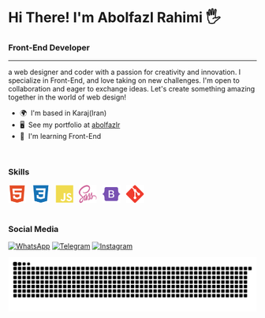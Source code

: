 # Hi There! I'm Abolfazl Rahimi 🖐

### Front-End Developer

---
a web designer and coder with a passion for creativity and innovation. I specialize in Front-End, and love taking on new challenges. I'm open to collaboration and eager to exchange ideas. Let's create something amazing together in the world of web design!

- 🌍  I'm based in Karaj(Iran)
- 🖥️  See my portfolio at [abolfazlr](https://abolfazlr.netlify.app)
- 🧠  I'm learning Front-End

  
<br/>

### Skills
<div>
  <img src="https://github.com/rahimia2007/rahimia2007/blob/main/html5-colored.svg" width="36" height="36" alt="Javascript" />
  &nbsp;
  <img src="https://github.com/rahimia2007/rahimia2007/blob/main/css3-colored.svg" width="36" height="36" alt="Javascript" />
  &nbsp;
  <img src="https://github.com/rahimia2007/rahimia2007/blob/main/javascript-colored.svg" width="36" height="36" alt="Javascript" />
  &nbsp;
  <img src="https://github.com/rahimia2007/rahimia2007/blob/main/sass.svg" width="36" height="36" alt="Javascript" />
  &nbsp;
  <img src="https://github.com/rahimia2007/rahimia2007/blob/main/bootstrap-colored.svg" width="36" height="36" alt="Javascript" />
  &nbsp;
  <img src="https://github.com/rahimia2007/rahimia2007/blob/main/git-icon.svg" width="36" height="36" alt="Javascript" />
</div>


<br/>

### Social Media

[![WhatsApp](https://img.shields.io/badge/WhatsApp-25D366.svg?logo=whatsapp&logoColor=white)](https://wa.me/989015938070)
[![Telegram](https://img.shields.io/badge/Telegram-184199.svg?logo=telegram&logoColor=white)](https://t.me/rahimia1385)
[![Instagram](https://img.shields.io/badge/instagram-fd1d1d.svg?logo=instagram&logoColor=white)](https://www.instagram.com/rahimi.abolfazl.2007)


<img src="https://github.com/rahimia2007/rahimia2007/blob/main/github-contribution-grid-snake.svg"/>
